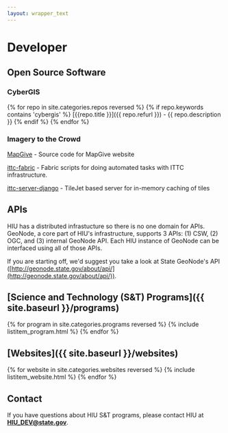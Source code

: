 ```yaml
---
layout: wrapper_text
---
```


# Developer

## Open Source Software

### CyberGIS

{% for repo in site.categories.repos reversed %}
  {% if repo.keywords contains 'cybergis' %}
    [{{repo.title }}]({{ repo.refurl }}) - {{ repo.description }}
  {% endif %}
{% endfor %}

### Imagery to the Crowd

[MapGive](https://github.com/state-hiu/Mapgive) - Source code for MapGive website

[ittc-fabric](https://github.com/state-hiu/ittc-fabric) - Fabric scripts for doing automated tasks with ITTC infrastructure.

[ittc-server-django](https://github.com/state-hiu/ittc-server-django) - TileJet based server for in-memory caching of tiles

## APIs

HIU has a distributed infrastucture so there is no one domain for APIs.  GeoNode, a core part of HIU's infrastructure, supports 3 APIs: (1) CSW, (2) OGC, and (3) internal GeoNode API.  Each HIU instance of GeoNode can be interfaced using all of those APIs.

If you are starting off, we'd suggest you take a look at State GeoNode's API ([http://geonode.state.gov/about/api/](http://geonode.state.gov/about/api/)).

## [Science and Technology (S&T) Programs]({{ site.baseurl }}/programs)

{% for program in site.categories.programs reversed %}
  {% include listitem_program.html %}
{% endfor %}

## [Websites]({{ site.baseurl }}/websites)

{% for website in site.categories.websites reversed %}
  {% include listitem_website.html %}
{% endfor %}

## Contact

If you have questions about HIU S&T programs, please contact HIU at **[HIU_DEV@state.gov](mailto:HIU_DEV@state.gov)**.

